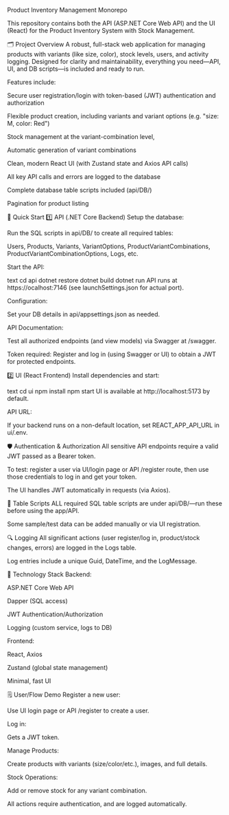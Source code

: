 Product Inventory Management Monorepo

This repository contains both the API (ASP.NET Core Web API) and the UI (React) for the Product Inventory System with Stock Management.

🗂️ Project Overview
A robust, full-stack web application for managing products with variants (like size, color), stock levels, users, and activity logging. Designed for clarity and maintainability, everything you need—API, UI, and DB scripts—is included and ready to run.

Features include:

Secure user registration/login with token-based (JWT) authentication and authorization

Flexible product creation, including variants and variant options (e.g. "size: M, color: Red")

Stock management at the variant-combination level,

Automatic generation of variant combinations

Clean, modern React UI (with Zustand state and Axios API calls)

All key API calls and errors are logged to the database

Complete database table scripts included (api/DB/)

Pagination for product listing

🚀 Quick Start
1️⃣ API (.NET Core Backend)
Setup the database:

Run the SQL scripts in api/DB/ to create all required tables:

Users, Products, Variants, VariantOptions, ProductVariantCombinations, ProductVariantCombinationOptions, Logs, etc.

Start the API:

text
cd api
dotnet restore
dotnet build
dotnet run
API runs at https://ocalhost:7146 (see launchSettings.json for actual port).

Configuration:

Set your DB details in api/appsettings.json as needed.

API Documentation:

Test all authorized endpoints (and view models) via Swagger at /swagger.

Token required: Register and log in (using Swagger or UI) to obtain a JWT for protected endpoints.

2️⃣ UI (React Frontend)
Install dependencies and start:

text
cd ui
npm install
npm start
UI is available at http://localhost:5173 by default.

API URL:

If your backend runs on a non-default location, set REACT_APP_API_URL in ui/.env.

🛡️ Authentication & Authorization
All sensitive API endpoints require a valid JWT passed as a Bearer token.

To test: register a user via UI/login page or API /register route, then use those credentials to log in and get your token.

The UI handles JWT automatically in requests (via Axios).

📃 Table Scripts
ALL required SQL table scripts are under api/DB/—run these before using the app/API.

Some sample/test data can be added manually or via UI registration.

🔍 Logging
All significant actions (user register/log in, product/stock changes, errors) are logged in the Logs table.

Log entries include a unique Guid, DateTime, and the LogMessage.

🧩 Technology Stack
Backend:

ASP.NET Core Web API

Dapper (SQL access)

JWT Authentication/Authorization

Logging (custom service, logs to DB)

Frontend:

React, Axios

Zustand (global state management)

Minimal, fast UI

🗒️ User/Flow Demo
Register a new user:

Use UI login page or API /register to create a user.

Log in:

Gets a JWT token.

Manage Products:

Create products with variants (size/color/etc.), images, and full details.

Stock Operations:

Add or remove stock for any variant combination.

All actions require authentication, and are logged automatically.

